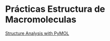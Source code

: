 # Prácticas Estructura de Macromoleculas

[Structure Analysis with PyMOL](https://github.com/amoyag/Estructura_Macromoleculas/blob/main/pymol.ipynb)
